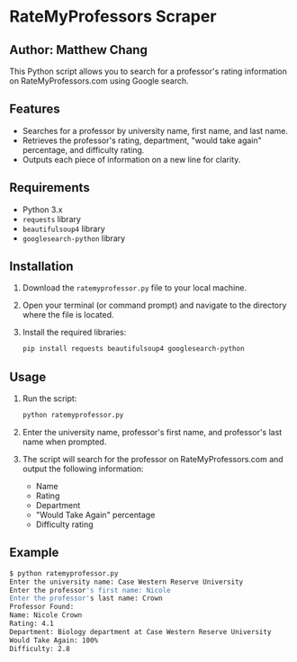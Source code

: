 # RateMyProfessors Scraper
## Author: Matthew Chang

This Python script allows you to search for a professor's rating information on RateMyProfessors.com using Google search.

## Features

- Searches for a professor by university name, first name, and last name.
- Retrieves the professor's rating, department, "would take again" percentage, and difficulty rating.
- Outputs each piece of information on a new line for clarity.

## Requirements

- Python 3.x
- `requests` library
- `beautifulsoup4` library
- `googlesearch-python` library

## Installation

1. Download the `ratemyprofessor.py` file to your local machine.

2. Open your terminal (or command prompt) and navigate to the directory where the file is located.

3. Install the required libraries:
    ```sh
    pip install requests beautifulsoup4 googlesearch-python
    ```

## Usage

1. Run the script:
    ```sh
    python ratemyprofessor.py
    ```

2. Enter the university name, professor's first name, and professor's last name when prompted.

3. The script will search for the professor on RateMyProfessors.com and output the following information:
    - Name
    - Rating
    - Department
    - "Would Take Again" percentage
    - Difficulty rating

## Example

```sh
$ python ratemyprofessor.py
Enter the university name: Case Western Reserve University
Enter the professor's first name: Nicole
Enter the professor's last name: Crown
Professor Found:
Name: Nicole Crown
Rating: 4.1
Department: Biology department at Case Western Reserve University
Would Take Again: 100%
Difficulty: 2.8

